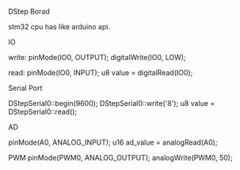 DStep Borad 

stm32 cpu has like arduino api.

IO

write:
pinMode(IO0, OUTPUT);
digitalWrite(IO0, LOW);

read:
pinMode(IO0, INPUT);
u8 value = digitalRead(IO0);

Serial Port

DStepSerial0::begin(9600);
DStepSerial0::write('8');
u8 value = DStepSerial0::read();

AD

pinMode(A0, ANALOG_INPUT);
u16 ad_value = analogRead(A0);

PWM
pinMode(PWM0, ANALOG_OUTPUT);
analogWrite(PWM0, 50);